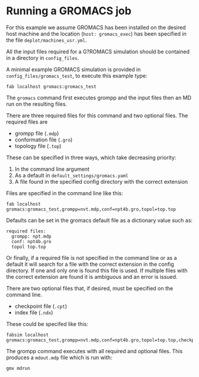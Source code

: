 # Running a GROMACS job

For this example we assume GROMACS has been installed on the desired host machine and the location (`host: gromacs_exec`) has been specified in the file `deplot/machines_usr.yml`.

All the input files required for a G?ROMACS simulation should be contained in a directory in `config_files`. 

A minimal example GROMACS simulation is provided in `config_files/gromacs_test`, to execute this example type:

`fab localhost gromacs:gromacs_test`

The `gromacs` command first executes grompp and the input files then an MD run on the resulting files.

There are three required files for this command and two optional files. The required files are

- grompp file (`.mdp`)
- conformation file (`.gro`)
- topology file (`.top`)

These can be specified in three ways, which take decreasing priority:

1. In the command line argument
2. As a default in `default_settings/gromacs.yaml`
3. A file found in the specified config directory with the correct extension

Files are specified in the command line like this: 
```
fab localhost gromacs:gromacs_test,grompp=nvt.mdp,conf=npt4b.gro,topol=top.top
```
Defaults can be set in the gromacs default file as a dictionary value such as:
```
required files:
  grompp: npt.mdp
  conf: npt4b.gro
  topol top.top
```
Or finally, if a required file is not specified in the command line or as a default it will search for a file with the correct extension in the config directory. If one and only one is found this file is used. If multiple files with the correct extension are found it is ambiguous and an error is issued.

There are two optional files that, if desired, must be specified on the command line.

- checkpoint file (`.cpt`)
- index file (`.ndx`)

These could be specifed like this:
```
fabsim localhost gromacs:gromacs_test,grompp=nvt.mdp,conf=npt4b.gro,topol=top.top,checkpoint=npt4b.cpt,index=index.ndx
```

The grompp command executes with all required and optional files. This produces a `mdout.mdp` file which is run with:
```
gmx mdrun
```
